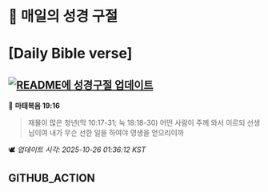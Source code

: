 # 🙏 매일의 성경 구절
# [Daily Bible verse]
## [![README에 성경구절 업데이트](https://github.com/DONGSUKA/first_test/actions/workflows/update-readme-bible.yml/badge.svg)](https://github.com/DONGSUKA/first_test/actions/workflows/update-readme-bible.yml)
<!-- START_BIBLE_VERSE -->
📖 **마태복음 19:16**
> 재물이 많은 청년(막 10:17-31; 눅 18:18-30) 어떤 사람이 주께 와서 이르되 선생님이여 내가 무슨 선한 일을 하여야 영생을 얻으리이까

🕊️ _업데이트 시각: 2025-10-26 01:36:12 KST_
  <!-- END_BIBLE_VERSE -->
## GITHUB_ACTION

